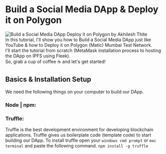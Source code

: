 # Build a Social Media DApp & Deploy it on Polygon
![Build a Social Media DApp   Deploy it on Polygon by Akhilesh Thite](https://user-images.githubusercontent.com/68826419/128836864-2f40f55f-66fd-4f79-822f-883ad1d03106.png)
<br>
In this tutorial, I'll show you how to Build a Social Media DApp just like YouTube & how to Deploy it on Polygon (Matic) Mumbai Test Network.<br>
I'll start the tutorial from scratch (MetaMask installation process to hosting the DApp on IPFS using Fleek).<br>
So, grab a cup of coffee ☕️ and let's get started!

## Basics & Installation Setup
We need the following things on your computer to build our DApp.
### Node | npm: 

### Truffle:
Truffle is the best development environment for developing blockchain applications. Truffle gives us boilerplate code (template code) to start building our DApp.
To install truffle open your `windows cmd prompt` or `mac terminal` and paste the following command.
`npm install -g truffle`



